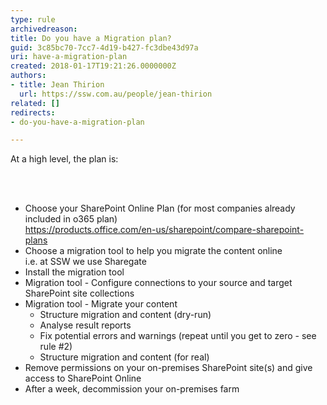 ```yaml
---
type: rule
archivedreason: 
title: Do you have a Migration plan?
guid: 3c85bc70-7cc7-4d19-b427-fc3dbe43d97a
uri: have-a-migration-plan
created: 2018-01-17T19:21:26.0000000Z
authors:
- title: Jean Thirion
  url: https://ssw.com.au/people/jean-thirion
related: []
redirects:
- do-you-have-a-migration-plan

---
```



<p>At a high level, the plan is&#58;</p>
<br><excerpt class='endintro'></excerpt><br>
<ul><li>Choose your SharePoint Online Plan (for most companies already included in o365 plan) 
      <br><a href="https&#58;//products.office.com/en-us/sharepoint/compare-sharepoint-plans">https&#58;//products.office.com/en-us/sharepoint/compare-sharepoint-plans</a><br><a href="https&#58;//products.office.com/en-us/sharepoint/compare-sharepoint-plans"> </a></li><li>Choose a migration tool to help you migrate the content online 
      <br>i.e. at SSW we use Sharegate<br> </li><li>Install the migration tool 
      <br></li><li>Migration tool - Configure connections to your source and target SharePoint site collections<br> </li><li>Migration tool - Migrate your content
   <ul><li>Structure migration and content (dry-run)</li><li>Analyse result reports&#160;</li><li>Fix potential errors and warnings (repeat until you get to zero - see rule #2)</li><li>Structure migration and content (for real)<br> </li></ul></li><li>Remove permissions on your on-premises SharePoint site(s) and give access to SharePoint Online<br> </li><li>After a week, decommission your on-premises farm​<br></li></ul><br>


